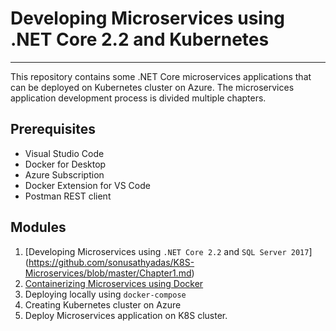 # Developing Microservices using .NET Core 2.2 and Kubernetes
----
This repository contains some .NET Core microservices applications that can be deployed on Kubernetes cluster on Azure. The microservices application development process is divided multiple chapters.
## Prerequisites 
* Visual Studio Code
* Docker for Desktop
* Azure Subscription
* Docker Extension for VS Code
* Postman REST client
  
## Modules 
1. [Developing Microservices using `.NET Core 2.2` and `SQL Server 2017`] (https://github.com/sonusathyadas/K8S-Microservices/blob/master/Chapter1.md)
2. [Containerizing Microservices using Docker ](https://github.com/sonusathyadas/K8S-Microservices/blob/master/Chapter2.md)
3. Deploying locally using `docker-compose`
4. Creating Kubernetes cluster on Azure
5. Deploy Microservices application on K8S cluster.
